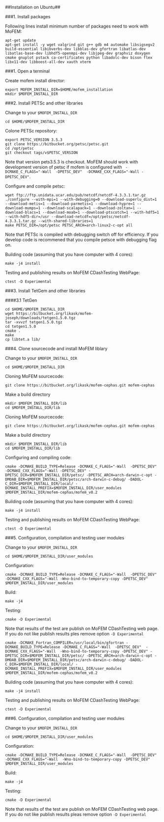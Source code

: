 ##Installation on Ubuntu##


###1. Install packages

Following lines install minimum number of packages need to work with MoFEM:
~~~~~~
apt-get update
apt-get install -y wget valgrind git g++ gdb m4 automake libsigsegv2 build-essential libibverbs-dev libblas-dev gfortran libatlas-dev libatlas-base-dev libhdf5-openmpi-dev libjpeg-dev graphviz doxygen cmake gnuplot pstack ca-certificates python libadolc-dev bison flex libx11-dev libboost-all-dev xauth xterm
~~~~~~

###1. Open a terminal

Create mofem install director:
~~~~~~
export MOFEM_INSTALL_DIR=$HOME/mofem_installation
mkdir $MOFEM_INSTALL_DIR
~~~~~~

###2. Install PETSc and other libraries

Change to your ```$MOFEM_INSTALL_DIR```
~~~~~~
cd $HOME/$MOFEM_INSTALL_DIR
~~~~~~

Colone PETSc repository:
~~~~~~
export PETSC_VERSION 3.5.3
git clone https://bitbucket.org/petsc/petsc.git
cd /opt/petsc
git checkout tags/v$PETSC_VERSION
~~~~~~

Note that version pets3.5.3 is checkout. MoFEM should work with development version of petsc if mofem is configured with `` -DCMAKE_C_FLAGS="-Wall  -DPETSC_DEV"  -DCMAKE_CXX_FLAGS="-Wall -DPETSC_DEV"``.

Configure and compile petsc:
~~~~~~
wget ftp://ftp.unidata.ucar.edu/pub/netcdf/netcdf-4.3.3.1.tar.gz
./configure --with-mpi=1 --with-debugging=0 --download-superlu_dist=1 --download-metis=1 --download-parmetis=1 --download-hypre=1 --download-mumps=1 --download-scalapack=1 --download-zoltan=1 --download-blacs=1 --download-moab=1 --download-ptscotch=1 --with-hdf5=1 --with-hdf5-dir=/usr --download-netcdf=/opt/petsc/netcdf-4.3.3.1.tar.gz --with-shared-libraries=1
make PETSC_DIR=/opt/petsc PETSC_ARCH=arch-linux2-c-opt all
~~~~~~

Note that PETSc is compiled with debugging switch off for efficiency. If you
develop code is recommened that you compile petsce with debugging flag on.

Building code (assuming that you have computer with 4 cores):
~~~~~~
make -j4 install
~~~~~~

Testing and publishing results on MoFEM CDashTesting WebPage:
~~~~~~
ctest -D Experimental
~~~~~~

###3. Install TetGem and other libraries

####3.1 TetGen
~~~~~~
cd $HOME/$MOFEM_INSTALL_DIR
wget https://bitbucket.org/likask/mofem-joseph/downloads/tetgen1.5.0.tgz
tar -xvvzf tetgen1.5.0.tgz
cd tetgen1.5.0
cmake .
make
cp libtet.a lib/
~~~~~~

###4. Clone sourcecode and install MoFEM liblary

Change to your ```$MOFEM_INSTALL_DIR```
~~~~~~
cd $HOME/$MOFEM_INSTALL_DIR
~~~~~~

Cloning MoFEM sourcecode:
~~~~~~
git clone https://bitbucket.org/likask/mofem-cephas.git mofem-cephas
~~~~~~

Make a build directory
~~~~~~
mkdir $MOFEM_INSTALL_DIR/lib
cd $MOFEM_INSTALL_DIR/lib
~~~~~~

Cloning MoFEM sourcecode:
~~~~~~
git clone https://bitbucket.org/likask/mofem-cephas.git mofem-cephas
~~~~~~

Make a build directory
~~~~~~
mkdir $MOFEM_INSTALL_DIR/lib
cd $MOFEM_INSTALL_DIR/lib
~~~~~~

Configuring and compiling code:
~~~~~~
cmake -DCMAKE_BUILD_TYPE=Release -DCMAKE_C_FLAGS="-Wall  -DPETSC_DEV"  -DCMAKE_CXX_FLAGS="-Wall -DPETSC_DEV" -DPETSC_DIR=$MOFEM_INSTALL_DIR/petsc/ -DPETSC_ARCH=arch-darwin-c-opt -DMOAB_DIR=$MOFEM_INSTALL_DIR/petsc/arch-darwin-c-debug/ -DADOL-C_DIR=$MOFEM_INSTALL_DIR/local/ -DCMAKE_INSTALL_PREFIX=$MOFEM_INSTALL_DIR/user_modules $MOFEM_INSTALL_DIR/mofem-cephas/mofem_v0.2
~~~~~~

Building code (assuming that you have computer with 4 cores):
~~~~~~
make -j4 install
~~~~~~

Testing and publishing results on MoFEM CDashTesting WebPage:
~~~~~~
ctest -D Experimental
~~~~~~

###5. Configuration, compilation and testing user modules

Change to your ```$MOFEM_INSTALL_DIR```
~~~~~~
cd $HOME/$MOFEM_INSTALL_DIR/user_modules
~~~~~~

Configuration:
~~~~~~
cmake -DCMAKE_BUILD_TYPE=Release -DCMAKE_C_FLAGS="-Wall  -DPETSC_DEV" -DCMAKE_CXX_FLAGS="-Wall -Wno-bind-to-temporary-copy -DPETSC_DEV" $MOFEM_INSTALL_DIR/user_modules
~~~~~~

Build:
~~~~~~
make -j4
~~~~~~

Testing:
~~~~~~
cmake -D Experimental
~~~~~~

Note that results of the test are publish on MoFEM CDashTesting web page. If you do not like publish results ples remove option ``-D Experimental``

~~~~~~
cmake -DCMAKE_Fortran_COMPILER=/usr/local/bin/gfortran -DCMAKE_BUILD_TYPE=Release -DCMAKE_C_FLAGS="-Wall  -DPETSC_DEV"  -DCMAKE_CXX_FLAGS="-Wall  -Wno-bind-to-temporary-copy -DPETSC_DEV" -DPETSC_DIR=$MOFEM_INSTALL_DIR/petsc/ -DPETSC_ARCH=arch-darwin-c-opt -DMOAB_DIR=$MOFEM_INSTALL_DIR/petsc/arch-darwin-c-debug/ -DADOL-C_DIR=$MOFEM_INSTALL_DIR/local/ -DCMAKE_INSTALL_PREFIX=$MOFEM_INSTALL_DIR/user_modules $MOFEM_INSTALL_DIR/mofem-cephas/mofem_v0.2
~~~~~~

Building code (assuming that you have computer with 4 cores):
~~~~~~
make -j4 install
~~~~~~

Testing and publishing results on MoFEM CDashTesting WebPage:
~~~~~~
ctest -D Experimental
~~~~~~

###6. Configuration, compilation and testing user modules

Change to your ```$MOFEM_INSTALL_DIR```
~~~~~~
cd $HOME/$MOFEM_INSTALL_DIR/user_modules
~~~~~~

Configuration:
~~~~~~
cmake -DCMAKE_BUILD_TYPE=Release -DCMAKE_C_FLAGS="-Wall  -DPETSC_DEV"  -DCMAKE_CXX_FLAGS="-Wall  -Wno-bind-to-temporary-copy -DPETSC_DEV" $MOFEM_INSTALL_DIR/user_modules
~~~~~~

Build:
~~~~~~
make -j4
~~~~~~

Testing:
~~~~~~
cmake -D Experimental
~~~~~~

Note that results of the test are publish on MoFEM CDashTesting web page. If you do not like publish results pleas remove option ``-D Experimental``
